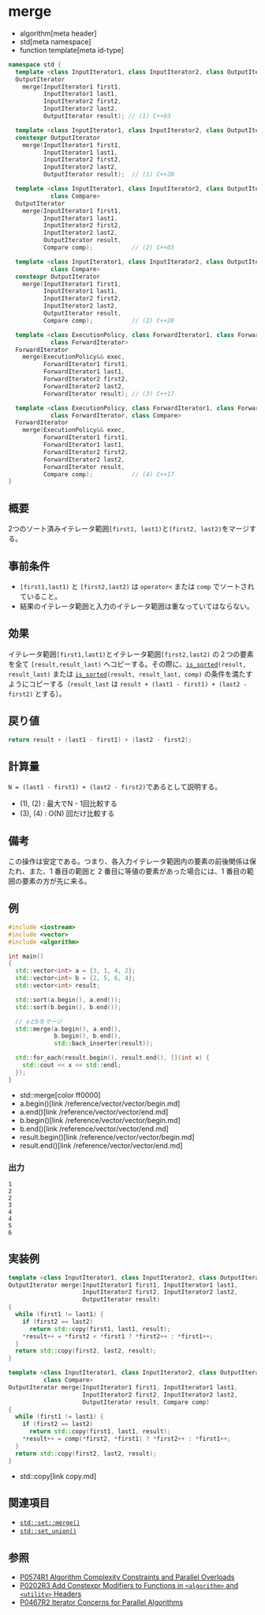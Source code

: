 # merge
* algorithm[meta header]
* std[meta namespace]
* function template[meta id-type]

```cpp
namespace std {
  template <class InputIterator1, class InputIterator2, class OutputIterator>
  OutputIterator
    merge(InputIterator1 first1,
          InputIterator1 last1,
          InputIterator2 first2,
          InputIterator2 last2,
          OutputIterator result); // (1) C++03

  template <class InputIterator1, class InputIterator2, class OutputIterator>
  constexpr OutputIterator
    merge(InputIterator1 first1,
          InputIterator1 last1,
          InputIterator2 first2,
          InputIterator2 last2,
          OutputIterator result);  // (1) C++20

  template <class InputIterator1, class InputIterator2, class OutputIterator,
            class Compare>
  OutputIterator
    merge(InputIterator1 first1,
          InputIterator1 last1,
          InputIterator2 first2,
          InputIterator2 last2,
          OutputIterator result,
          Compare comp);           // (2) C++03

  template <class InputIterator1, class InputIterator2, class OutputIterator,
            class Compare>
  constexpr OutputIterator
    merge(InputIterator1 first1,
          InputIterator1 last1,
          InputIterator2 first2,
          InputIterator2 last2,
          OutputIterator result,
          Compare comp);           // (2) C++20

  template <class ExecutionPolicy, class ForwardIterator1, class ForwardIterator2,
            class ForwardIterator>
  ForwardIterator
    merge(ExecutionPolicy&& exec,
          ForwardIterator1 first1,
          ForwardIterator1 last1,
          ForwardIterator2 first2,
          ForwardIterator2 last2,
          ForwardIterator result); // (3) C++17

  template <class ExecutionPolicy, class ForwardIterator1, class ForwardIterator2,
            class ForwardIterator, class Compare>
  ForwardIterator
    merge(ExecutionPolicy&& exec,
          ForwardIterator1 first1,
          ForwardIterator1 last1,
          ForwardIterator2 first2,
          ForwardIterator2 last2,
          ForwardIterator result,
          Compare comp);           // (4) C++17
}
```

## 概要
2つのソート済みイテレータ範囲`[first1, last1)`と`[first2, last2)`をマージする。


## 事前条件
- `[first1,last1)` と `[first2,last2)` は `operator<` または `comp` でソートされていること。
- 結果のイテレータ範囲と入力のイテレータ範囲は重なっていてはならない。


## 効果
イテレータ範囲`[first1,last1)`とイテレータ範囲`[first2,last2)` の２つの要素を全て `[result,result_last)` へコピーする。その際に、[`is_sorted`](is_sorted.md)`(result, result_last)` または [`is_sorted`](is_sorted.md)`(result, result_last, comp)` の条件を満たすようにコピーする（`result_last` は `result + (last1 - first1) + (last2 - first2)` とする）。


## 戻り値
```cpp
return result + (last1 - first1) + (last2 - first2);
```


## 計算量
`N = (last1 - first1) + (last2 - first2)`であるとして説明する。

- (1), (2) : 最大でN - 1回比較する
- (3), (4) : O(N) 回だけ比較する


## 備考
この操作は安定である。つまり、各入力イテレータ範囲内の要素の前後関係は保たれ、また、1 番目の範囲と 2 番目に等値の要素があった場合には、1 番目の範囲の要素の方が先に来る。


## 例
```cpp example
#include <iostream>
#include <vector>
#include <algorithm>

int main()
{
  std::vector<int> a = {3, 1, 4, 2};
  std::vector<int> b = {2, 5, 6, 4};
  std::vector<int> result;

  std::sort(a.begin(), a.end());
  std::sort(b.begin(), b.end());

  // aとbをマージ
  std::merge(a.begin(), a.end(),
             b.begin(), b.end(),
             std::back_inserter(result));

  std::for_each(result.begin(), result.end(), [](int x) {
    std::cout << x << std::endl;
  });
}
```
* std::merge[color ff0000]
* a.begin()[link /reference/vector/vector/begin.md]
* a.end()[link /reference/vector/vector/end.md]
* b.begin()[link /reference/vector/vector/begin.md]
* b.end()[link /reference/vector/vector/end.md]
* result.begin()[link /reference/vector/vector/begin.md]
* result.end()[link /reference/vector/vector/end.md]

### 出力
```
1
2
2
3
4
4
5
6
```


## 実装例
```cpp
template <class InputIterator1, class InputIterator2, class OutputIterator>
OutputIterator merge(InputIterator1 first1, InputIterator1 last1,
                     InputIterator2 first2, InputIterator2 last2,
                     OutputIterator result)
{
  while (first1 != last1) {
    if (first2 == last2)
      return std::copy(first1, last1, result);
    *result++ = *first2 < *first1 ? *first2++ : *first1++;
  }
  return std::copy(first2, last2, result);
}

template <class InputIterator1, class InputIterator2, class OutputIterator,
          class Compare>
OutputIterator merge(InputIterator1 first1, InputIterator1 last1,
                     InputIterator2 first2, InputIterator2 last2,
                     OutputIterator result, Compare comp)
{
  while (first1 != last1) {
    if (first2 == last2)
      return std::copy(first1, last1, result);
    *result++ = comp(*first2, *first1) ? *first2++ : *first1++;
  }
  return std::copy(first2, last2, result);
}
```
* std::copy[link copy.md]


## 関連項目
- [`std::set::merge()`](/reference/set/set/merge.md)
- [`std::set_union()`](set_union.md)


## 参照
- [P0574R1 Algorithm Complexity Constraints and Parallel Overloads](http://www.open-std.org/jtc1/sc22/wg21/docs/papers/2017/p0574r1.html)
- [P0202R3 Add Constexpr Modifiers to Functions in `<algorithm>` and `<utility>` Headers](http://www.open-std.org/jtc1/sc22/wg21/docs/papers/2017/p0202r3.html)
- [P0467R2 Iterator Concerns for Parallel Algorithms](http://www.open-std.org/jtc1/sc22/wg21/docs/papers/2017/p0467r2.html)

